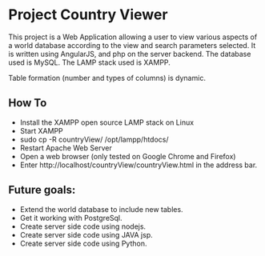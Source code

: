 Project Country Viewer
======================

This project is a Web Application allowing a user to view various aspects of a world database
according to the view and search parameters selected. It is written using AngularJS, and php
on the server backend. The database used is MySQL. The LAMP stack used is XAMPP.

Table formation (number and types of columns) is dynamic. 


How To
------
* Install the XAMPP open source LAMP stack on Linux
* Start XAMPP 
* sudo cp -R countryView/ /opt/lampp/htdocs/
* Restart Apache Web Server
* Open a web browser (only tested on Google Chrome and Firefox)
* Enter http://localhost/countryView/countryView.html in the address bar.


Future goals:
-------------
* Extend the world database to include new tables.
* Get it working with PostgreSql.
* Create server side code using nodejs.
* Create server side code using JAVA jsp.
* Create server side code using Python.

